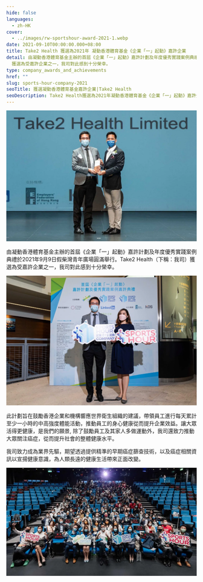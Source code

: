 ```yaml
---
hide: false
languages:
  - zh-HK
cover:
  - ../images/rw-sportshour-award-2021-1.webp
date: 2021-09-10T00:00:00.000+08:00
title: Take2 Health 獲選為2021年 凝動香港體育基金《企業「一」起動》嘉許企業
detail: 由凝動香港體育基金主辦的首屆《企業「一」起動》嘉許計劃及年度優秀實踐案例典禮於2021年9月9日假柴灣青年廣場圓滿舉行。Take2 Health
  獲選為受嘉許企業之一，我司對此感到十分榮幸。
type: company_awards_and_achievements
href: ""
slug: sports-hour-company-2021
seoTitle: 獲選凝動香港體育基金嘉許企業|Take2 Health
seoDescription: Take2 Health獲選為2021年凝動香港體育基金《企業「一」起動》嘉許企業，期望透過提供精準的早期癌症篩查技術，為大眾的健康帶來正面改變。
---
```

![Take2 Health Awarded in the 2021 Inaugural SportsHour Company Scheme](../images/rw-sportshour-award-2021-1.webp)

由凝動香港體育基金主辦的首屆《企業「一」起動》嘉許計劃及年度優秀實踐案例典禮於2021年9月9日假柴灣青年廣場圓滿舉行。Take2 Health（下稱：我司）獲選為受嘉許企業之一，我司對此感到十分榮幸。

![Take2 Health Awarded in the 2021 Inaugural SportsHour Company Scheme](../images/rw-sportshour-award-2021-2.webp)

此計劃旨在鼓勵香港企業和機構響應世界衛生組織的建議，帶領員工進行每天累計至少一小時的中高強度體能活動，推動員工的身心健康從而提升企業效益。讓大眾活得更健康，是我們的願景, 除了鼓勵員工及其家人多做運動外，我司還致力推動大眾關注癌症，從而提升社會的整體健康水平。

我司致力成為業界先驅，期望透過提供精準的早期癌症篩查技術，以及癌症相關資訊以宣揚健康意識，為人類長遠的健康生活帶來正面改變。

![Take2 Health Awarded in the 2021 Inaugural SportsHour Company Scheme](../images/rw-sportshour-award-2021-3.webp)